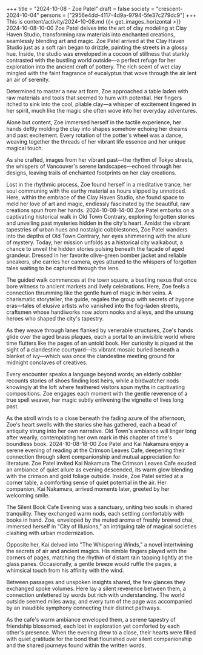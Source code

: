 +++
title = "2024-10-08 - Zoe Patel"
draft = false
society = "crescent-2024-10-04"
persons = ["2956e4dd-4117-4d9a-9794-5fe37c279dc9"]
+++
This is content/activity/2024-10-08.md
{{< get_images_horizontal >}}
2024-10-08-10-00
Zoe Patel delves into the art of clay modeling at Clay Haven Studio, transforming raw materials into enchanted creations, seamlessly blending art and magic.
Zoe Patel arrived at the Clay Haven Studio just as a soft rain began to drizzle, painting the streets in a glossy hue. Inside, the studio was enveloped in a cocoon of stillness that starkly contrasted with the bustling world outside—a perfect refuge for her exploration into the ancient craft of pottery. The rich scent of wet clay mingled with the faint fragrance of eucalyptus that wove through the air lent an air of serenity.

Determined to master a new art form, Zoe approached a table laden with raw materials and tools that seemed to hum with potential. Her fingers itched to sink into the cool, pliable clay—a whisper of excitement lingered in her spirit, much like the magic she often wove into her everyday adventures.

Alone but content, Zoe immersed herself in the tactile experience, her hands deftly molding the clay into shapes somehow echoing her dreams and past excitement. Every rotation of the potter's wheel was a dance, weaving together the threads of her vibrant life essence and her unique magical touch.

As she crafted, images from her vibrant past—the rhythm of Tokyo streets, the whispers of Vancouver's serene landscapes—echoed through her designs, leaving trails of enchanted footprints on her clay creations.

Lost in the rhythmic process, Zoe found herself in a meditative trance, her soul communing with the earthy material as hours slipped by unnoticed. Here, within the embrace of the Clay Haven Studio, she found space to meld her love of art and magic, endlessly fascinated by the beautiful, raw creations spun from her hands.
2024-10-08-14-00
Zoe Patel embarks on a captivating historical walk in Old Town Contrary, exploring forgotten stories and unveiling past mysteries hidden in the city's heart.
Amidst the vibrant tapestries of urban hues and nostalgic cobblestones, Zoe Patel wanders into the depths of Old Town Contrary, her eyes shimmering with the allure of mystery. Today, her mission unfolds as a historical city walkabout, a chance to unveil the hidden stories pulsing beneath the façade of aged grandeur. Dressed in her favorite olive-green bomber jacket and reliable sneakers, she carries her camera, eyes attuned to the whispers of forgotten tales waiting to be captured through the lens.

The guided walk commences at the town square, a bustling nexus that once bore witness to ancient markets and lively celebrations. Here, Zoe feels a connection thrumming like the gentle hum of magic in her veins. A charismatic storyteller, the guide, regales the group with secrets of bygone eras—tales of elusive artists who vanished into the fog-laden streets, craftsmen whose handiworks now adorn nooks and alleys, and the unsung heroes who shaped the city's tapestry.

As they weave through lanes flanked by venerable structures, Zoe's hands glide over the aged brass plaques, each a portal to an invisible world where time flutters like the pages of an untold book. Her curiosity is piqued at the sight of a clandestine courtyard—its vibrant mosaic buried beneath a blanket of ivy—which was once the clandestine meeting ground for midnight conclaves of creatives.

Every encounter speaks a language beyond words; an elderly cobbler recounts stories of shoes finding lost heirs, while a birdwatcher nods knowingly at the loft where feathered visitors spun myths in captivating compositions. Zoe engages each moment with the gentle reverence of a true spell weaver, her magic subtly enlivening the vignette of lives long past.

As the stroll winds to a close beneath the fading azure of the afternoon, Zoe's heart swells with the stories she has gathered, each a bead of antiquity strung into her own narrative. Old Town's ambiance will linger long after wearily, contemplating her own mark in this chapter of time's boundless book.
2024-10-08-18-00
Zoe Patel and Kai Nakamura enjoy a serene evening of reading at the Crimson Leaves Cafe, deepening their connection through silent companionship and mutual appreciation for literature.
Zoe Patel invited Kai Nakamura
The Crimson Leaves Cafe exuded an ambiance of quiet allure as evening descended, its warm glow blending with the crimson and gold foliage outside. Inside, Zoe Patel settled at a corner table, a comforting sense of quiet potential in the air. Her companion, Kai Nakamura, arrived moments later, greeted by her welcoming smile.

The Silent Book Cafe Evening was a sanctuary, uniting two souls in shared tranquility. They exchanged warm nods, each settling comfortably with books in hand. Zoe, enveloped by the muted aroma of freshly brewed chai, immersed herself in "City of Illusions," an intriguing tale of magical societies clashing with urban modernization.

Opposite her, Kai delved into "The Whispering Winds," a novel intertwining the secrets of air and ancient magics. His nimble fingers played with the corners of pages, matching the rhythm of distant rain tapping lightly at the glass panes. Occasionally, a gentle breeze would ruffle the pages, a whimsical touch from his affinity with the wind.

Between passages and unspoken insights shared, the few glances they exchanged spoke volumes. Here lay a silent reverence between them, a connection unfettered by words but rich with understanding. The world outside seemed miles away, and every turn of the page was accompanied by an inaudible symphony connecting their distinct pathways.

As the cafe's warm ambiance enveloped them, a serene tapestry of friendship blossomed, each lost in exploration yet comforted by each other's presence. When the evening drew to a close, their hearts were filled with quiet gratitude for the bond that flourished over silent companionship and the shared journeys found within the written words.
